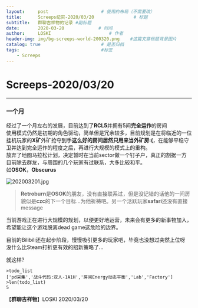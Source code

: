 ```yaml
---
layout:     post                    # 使用的布局（不需要改）
title:      Screeps纪实-2020/03/20               # 标题 
subtitle:   群聊吉祥物的记录 #副标题
date:       2020-03-20             # 时间
author:     LOSKI                      # 作者
header-img: img/bg-screeps-world-200320.png    #这篇文章标题背景图片
catalog: true                       # 是否归档
tags:                               #标签
    - Screeps
---
```


# Screeps-2020/03/20


----------

### 一个月
经过了一个月左右的发展，目前达到了**RCL5**并拥有5间**完全运作**的房间  
使用模式仍然是初期的角色驱动，简单但是冗余较多，目前规划是在将临近的一位挂机玩家的**X矿**外矿抢夺到手**这么好的房间居然只用来当外矿房:(**，在能够平稳守卫并达到完全运作的程度之后，再进行大规模的模式上的重构。  
放弃了地图马拉松计划，决定暂时在当前sector做一个钉子户，真正的割据一方  
目前除去群友，与周围的几个玩家有过联系，大多比较和平。  
如**OSOK**，**Obscurus**  

![202003201.jpg](https://i.loli.net/2020/03/11/8m2axdHSKXj1bsR.png)

> **Retroburn**是**OSOK**的朋友，没有直接联系过，但是没记错的话他的一间房貌似是**czc**的下一个目标...为他祈祷吧。另一个活跃玩家**safari**还没有直接message

当前游戏正在进行大规模的规划，以便更好地运营，未来会有更多的新事物加入，希望能让这个游戏脱离dead game这危险的边界。
  
目前的Bilibili还在起步阶段，慢慢吸引更多的玩家吧，毕竟也没想过突然上位呀  
没什么比Steam打折更有效的招新策略了...  

就这样?

```
>todo_list  
['pd采集','战斗代码:双人-1A1H','房间Energy动态平衡','Lab','Factory']  
>len(todo_list)  
5  
```

【**群聊吉祥物**】LOSKI
2020/03/20